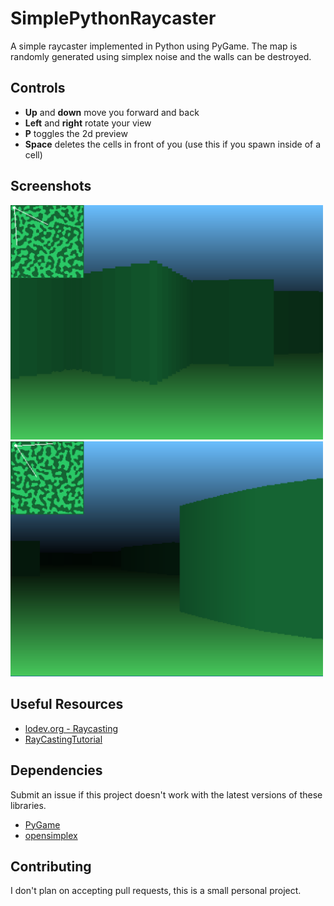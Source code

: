# SimplePythonRaycaster
A simple raycaster implemented in Python using PyGame. The map is randomly generated using simplex noise and the walls can be destroyed.

## Controls
* __Up__ and __down__ move you forward and back
* __Left__ and __right__ rotate your view
* __P__ toggles the 2d preview
* __Space__ deletes the cells in front of you (use this if you spawn inside of a cell)

## Screenshots
<img src="images/raycaster_screenshot1.png" alt="drawing" width="500px"/>
<img src="images/raycaster_screenshot2.png" alt="drawing" width="500px"/>

## Useful Resources
* [lodev.org - Raycasting](https://lodev.org/cgtutor/raycasting.html)
* [RayCastingTutorial](https://github.com/vinibiavatti1/RayCastingTutorial)

## Dependencies
Submit an issue if this project doesn't work with the latest versions of these libraries.
* [PyGame](https://pypi.org/project/pygame/)
* [opensimplex](https://pypi.org/project/opensimplex/)

## Contributing
I don't plan on accepting pull requests, this is a small personal project.
